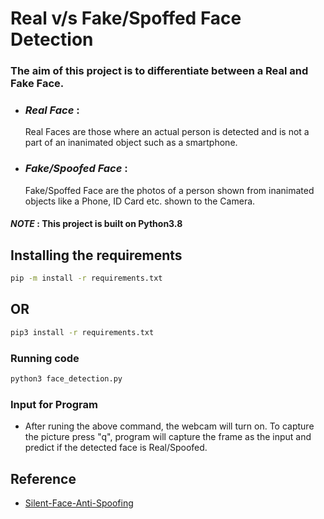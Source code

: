 # Real v/s Fake/Spoffed Face Detection
### The aim of this project is to differentiate between a Real and Fake Face.
* ### _Real Face_ :
  Real Faces are those where an actual person is detected and is not a part of an inanimated object such as a smartphone.
* ### _Fake/Spoofed Face_ :
  Fake/Spoffed Face are the photos of a person shown from inanimated objects like a Phone, ID Card etc. shown to the Camera.

#### _NOTE_ : This project is built on Python3.8
## Installing the requirements
```bash
pip -m install -r requirements.txt
```
## OR
```bash
pip3 install -r requirements.txt
```
### Running code
```bash
python3 face_detection.py
```
### Input for Program
- After runing the above command, the webcam will turn on. To capture the picture press "q", program will capture the frame as the input and predict if the detected face is  Real/Spoofed.

## Reference 
- [Silent-Face-Anti-Spoofing](https://github.com/minivision-ai/Silent-Face-Anti-Spoofing)